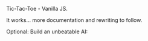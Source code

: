 Tic-Tac-Toe - Vanilla JS.

It works... more documentation and rewriting to follow.

Optional:
Build an unbeatable AI:
